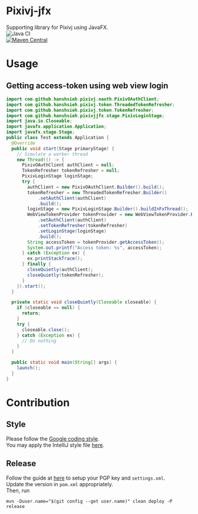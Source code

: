 # Pixivj-jfx
Supporting library for Pixivj using JavaFX.  
![Java CI](https://github.com/hanshsieh/pixivj-jfx/workflows/Java%20CI/badge.svg)  
[![Maven Central](https://img.shields.io/maven-central/v/com.github.hanshsieh/pixivjjfx.svg?label=Maven%20Central)](https://search.maven.org/search?q=g:%22com.github.hanshsieh%22%20AND%20a:%22pixivjjfx%22)  

# Usage
## Getting access-token using web view login
```java
import com.github.hanshsieh.pixivj.oauth.PixivOAuthClient;
import com.github.hanshsieh.pixivj.token.ThreadedTokenRefresher;
import com.github.hanshsieh.pixivj.token.TokenRefresher;
import com.github.hanshsieh.pixivjjfx.stage.PixivLoginStage;
import java.io.Closeable;
import javafx.application.Application;
import javafx.stage.Stage;
public class Test extends Application {
  @Override
  public void start(Stage primaryStage) {
    // Simulate a worker thread
    new Thread(() -> {
      PixivOAuthClient authClient = null;
      TokenRefresher tokenRefresher = null;
      PixivLoginStage loginStage;
      try {
        authClient = new PixivOAuthClient.Builder().build();
        tokenRefresher = new ThreadedTokenRefresher.Builder()
            .setAuthClient(authClient)
            .build();
        loginStage = new PixivLoginStage.Builder().buildInFxThread();
        WebViewTokenProvider tokenProvider = new WebViewTokenProvider.Builder()
            .setAuthClient(authClient)
            .setTokenRefresher(tokenRefresher)
            .setLoginStage(loginStage)
            .build();
        String accessToken = tokenProvider.getAccessToken();
        System.out.printf("Access token: %s", accessToken);
      } catch (Exception ex) {
        ex.printStackTrace();
      } finally {
        closeQuietly(authClient);
        closeQuietly(tokenRefresher);
      }
    }).start();
  }

  private static void closeQuietly(Closeable closeable) {
    if (closeable == null) {
      return;
    }
    try {
      closeable.close();
    } catch (Exception ex) {
      // Do nothing
    }
  }

  public static void main(String[] args) {
    launch();
  }
}
```

# Contribution
## Style
Please follow the [Google coding style](https://google.github.io/styleguide/javaguide.html).  
You may apply the IntelliJ style file [here](https://github.com/google/styleguide/blob/gh-pages/intellij-java-google-style.xml).  

## Release
Follow the guide at [here](https://central.sonatype.org/pages/apache-maven.html) to setup your PGP key and 
`settings.xml`.  
Update the version in `pom.xml` appropriately.  
Then, run
```
mvn -Duser.name="$(git config --get user.name)" clean deploy -P release
```
